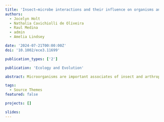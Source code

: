 ```yaml
---
title: 'Insect–microbe interactions and their influence on organisms and ecosystems'
authors:
  - Jocelyn Holt
  - Nathalia Cavichiolli de Oliveira
  - Raul Medina
  - admin
  - Amelia Lindsey

date: '2024-07-21T00:00:00Z'
doi: '10.1002/ece3.11699'

publication_types: ['2']

publication: 'Ecology and Evolution'

abstract: Microorganisms are important associates of insect and arthropod species. Insect-associated microbes, including bacteria, fungi, and viruses, can drastically impact host physiology, ecology, and fitness, while many microbes still have no known role. Over the past decade, we have increased our knowledge of the taxonomic composition and functional roles of insect-associated microbiomes and viromes. There has been a more recent shift toward examining the complexity of microbial communities, including how they vary in response to different factors (e.g., host genome, microbial strain, environment, and time), and the consequences of this variation for the host and the wider ecological community. We provide an overview of insect–microbe interactions, the variety of associated microbial functions, and the evolutionary ecology of these relationships. We explore the influence of the environment and the interactive effects of insects and their microbiomes across trophic levels. Additionally, we discuss the potential for subsequent synergistic and reciprocal impacts on the associated microbiomes, ecological interactions, and communities. Lastly, we discuss some potential avenues for the future of insect-microbe interactions that include the modification of existing microbial symbionts as well as the construction of synthetic microbial communities.

tags:
  - Source Themes
featured: false

projects: []

slides:
---
```

